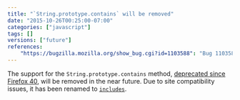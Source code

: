 ```yaml
---
title: "`String.prototype.contains` will be removed"
date: "2015-10-26T00:25:00-07:00"
categories: ["javascript"]
tags: []
versions: ["future"]
references:
    "https://bugzilla.mozilla.org/show_bug.cgi?id=1103588": "Bug 1103588 - Remove String.prototype.contains"
---
```

The support for the `String.prototype.contains` method, [deprecated since Firefox 40](https://www.fxsitecompat.com/en-CA/docs/2015/string-prototype-contains-has-been-renamed-to-includes/), will be removed in the near future. Due to site compatibility issues, it has been renamed to [`includes`](https://developer.mozilla.org/en-US/docs/Web/JavaScript/Reference/Global_Objects/String/includes).
